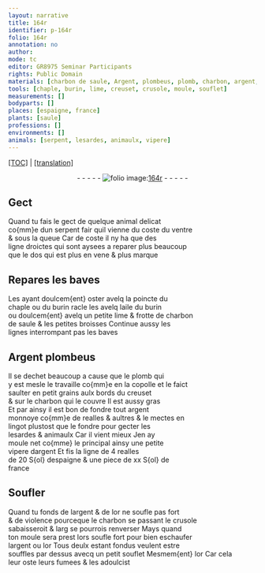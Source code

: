 ```yaml
---
layout: narrative
title: 164r
identifier: p-164r
folio: 164r
annotation: no
author:
mode: tc
editor: GR8975 Seminar Participants
rights: Public Domain
materials: [charbon de saule, Argent, plombeus, plomb, charbon, argent, or]
tools: [chaple, burin, lime, creuset, crusole, moule, souflet]
measurements: []
bodyparts: []
places: [espaigne, france]
plants: [saule]
professions: []
environments: []
animals: [serpent, lesardes, animaulx, vipere]
---
```


<p><a href="{{ site.baseurl }}/diplomatic/" target="_blank">[TOC]</a> | <a href="{{ site.baseurl }}/texts/p-164r_tl/">[translation]</a></p><div class="folio" align="center">- - - - - <a href="http://gallica.bnf.fr/ark:/12148/btv1b10500001g/f333.item" target="_blank"><img src="https://cu-mkp.github.io/2017-workshop-edition/assets/photo-icon.png" alt="folio image: " style="display:inline-block; margin-bottom:-3px;"/>164r</a> - - - - - </div>  
  

## Gect

 
 Quand tu fais le gect de quelque animal delicat<br/> co{mm}e dun <span class="al">serpent</span> fair quil vienne du coste du ventre<br/> & sous la queue Car de coste il ny ha que des<br/> ligne droictes qui sont aysees a reparer plus beaucoup<br/> que le dos qui est plus en vene & plus marque
 
 
  

## Repares les baves

 
 Les ayant doulcem{ent} oster avelq la poincte du<br/> <span class="tl">chaple</span> ou du <span class="tl">burin</span> racle les avelq laile du <span class="tl">burin</span><br/> ou doulcem{ent} avelq un petite <span class="tl">lime</span> & frotte de <span class="m">charbon<br/> de <span class="pa">saule</span></span> & les petites broisses Continue aussy les<br/> lignes interrompant pas les baves
 
 
  

## <span class="m">Argent</span> <span class="m">plombeus</span>

 
 Il se dechet beaucoup a cause que le <span class="m">plomb</span> qui<br/> y est mesle le travaille co{mm}e en la copolle et le faict<br/> saulter en petit grains aulx bords du <span class="tl">creuset</span><br/> & sur le <span class="m">charbon</span> qui le couvre Il est aussy gras<br/> Et par ainsy il est bon de fondre tout <span class="m">argent</span><br/> monnoye co{mm}e de <span class="cn">realles</span> & aultres & le mectes en<br/> lingot plustost que le fondre pour gecter les<br/> <span class="al">lesardes</span> & <span class="al">animaulx</span> Car il vient mieux Jen ay<br/> moule net co{mme} le principal ainsy une petite<br/> <span class="al">vipere</span> d<span class="m">argent</span> Et fis la ligne de 4 <span class="cn">realles</span><br/> de 20 <span class="cn">S{ol}</span> d<span class="pl">espaigne</span> & une piece de xx <span class="cn">S{ol}</span> de<br/> <span class="pl">france</span>
 
 
  

## Soufler

 
 Quand tu fonds de l<span class="m">argent</span> & de l<span class="m">or</span> ne soufle pas fort<br/> & de violence pourceque le <span class="m">charbon</span> se passant le <span class="tl">crusole</span><br/> sabaisseroit & <span class="del">larg</span> se pourrois renverser Mays quand<br/> ton <span class="tl">moule</span> sera prest lors soufle fort pour bien eschaufer<br/> l<span class="m">argent</span> ou l<span class="m">or</span> Tous deulx estant fondus veulent estre<br/> souffles par dessus avecq un petit <span class="tl">souflet</span> Mesmem{ent} l<span class="m">or</span> Car cela<br/> leur oste leurs fumees & les adoulcist
 
